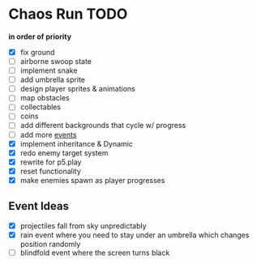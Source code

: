 # Chaos Run TODO
**in order of priority**

- [x] fix ground
- [ ] airborne swoop state
- [ ] implement snake
- [ ] add umbrella sprite
- [ ] design player sprites & animations
- [ ] map obstacles
- [ ] collectables
- [ ] coins
- [ ] add different backgrounds that cycle w/ progress
- [ ] add more [events](#event-ideas)
- [x] implement inheritance & Dynamic
- [x] redo enemy target system
- [x] rewrite for p5.play
- [x] reset functionality
- [x] make enemies spawn as player progresses

## Event Ideas
- [x] projectiles fall from sky unpredictably
- [x] rain event where you need to stay under an umbrella which changes position randomly
- [ ] blindfold event where the screen turns black